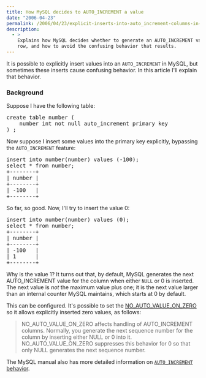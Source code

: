 ```yaml
---
title: How MySQL decides to AUTO_INCREMENT a value
date: "2006-04-23"
permalink: /2006/04/23/explicit-inserts-into-auto_increment-columns-in-mysql/
description:
  - >
    Explains how MySQL decides whether to generate an AUTO_INCREMENT value for a
    row, and how to avoid the confusing behavior that results.
---
```

It is possible to explicitly insert values into an `AUTO_INCREMENT` in MySQL, but sometimes these inserts cause confusing behavior. In this article I'll explain that behavior.

### Background

Suppose I have the following table:

<pre>create table number (
    number int not null auto_increment primary key
) ;</pre>

Now suppose I insert some values into the primary key explicitly, bypassing the `AUTO_INCREMENT` feature:

<pre>insert into number(number) values (-100);
select * from number;
+--------+
| number |
+--------+
| -100   |
+--------+</pre>

So far, so good. Now, I'll try to insert the value 0:

<pre>insert into number(number) values (0);
select * from number;
+--------+
| number |
+--------+
| -100   |
| 1      |
+--------+</pre>

Why is the value 1? It turns out that, by default, MySQL generates the next AUTO_INCREMENT value for the column when either `NULL` or 0 is inserted. The next value is *not* the maximum value plus one; it is the next value larger than an internal counter MySQL maintains, which starts at 0 by default.

This can be configured. It's possible to set the [NO\_AUTO\_VALUE\_ON\_ZERO][1] so it allows explicitly inserted zero values, as follows: <blockquote cite="http://dev.mysql.com/doc/refman/5.0/en/server-sql-mode.html">
  <p>
    NO_AUTO_VALUE_ON_ZERO affects handling of AUTO_INCREMENT columns. Normally, you generate the next sequence number for the column by inserting either NULL or 0 into it. NO_AUTO_VALUE_ON_ZERO suppresses this behavior for 0 so that only NULL generates the next sequence number.
  </p>
</blockquote>

The MySQL manual also has more detailed information on [`AUTO_INCREMENT` behavior][2].

 [1]: http://dev.mysql.com/doc/refman/5.0/en/server-sql-mode.html
 [2]: http://dev.mysql.com/doc/refman/5.0/en/example-auto-increment.html
